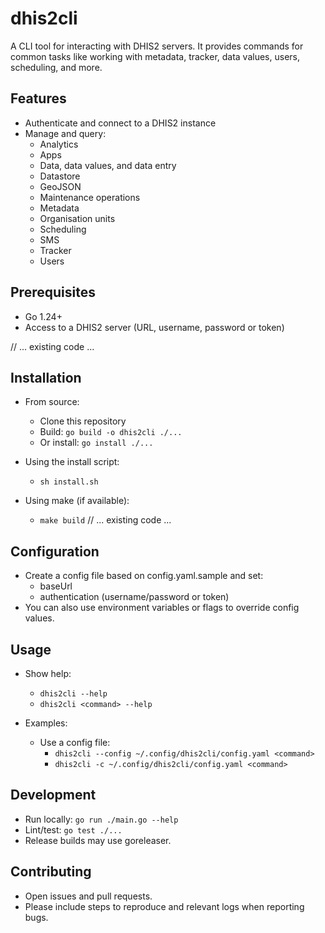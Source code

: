 # dhis2cli

A CLI tool for interacting with DHIS2 servers. It provides commands for common tasks like working with metadata, tracker, data values, users, scheduling, and more.

## Features
- Authenticate and connect to a DHIS2 instance
- Manage and query:
    - Analytics
    - Apps
    - Data, data values, and data entry
    - Datastore
    - GeoJSON
    - Maintenance operations
    - Metadata
    - Organisation units
    - Scheduling
    - SMS
    - Tracker
    - Users

## Prerequisites
- Go 1.24+
- Access to a DHIS2 server (URL, username, password or token)

// ... existing code ...
## Installation
- From source:
    - Clone this repository
    - Build: `go build -o dhis2cli ./...`
    - Or install: `go install ./...`

- Using the install script:
    - `sh install.sh`

- Using make (if available):
    - `make build`
      // ... existing code ...

## Configuration
- Create a config file based on config.yaml.sample and set:
    - baseUrl
    - authentication (username/password or token)
- You can also use environment variables or flags to override config values.

## Usage
- Show help:
    - `dhis2cli --help`
    - `dhis2cli <command> --help`

- Examples:
    - Use a config file:
        - `dhis2cli --config ~/.config/dhis2cli/config.yaml <command>`
        - `dhis2cli -c ~/.config/dhis2cli/config.yaml <command>`

## Development
- Run locally: `go run ./main.go --help`
- Lint/test: `go test ./...`
- Release builds may use goreleaser.

## Contributing
- Open issues and pull requests.
- Please include steps to reproduce and relevant logs when reporting bugs.
